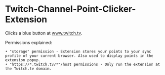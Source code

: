 # Twitch-Channel-Point-Clicker-Extension
Clicks a blue button at www.twitch.tv.

Permissions explained:

    • "storage" permission - Extension stores your points to your sync profile of your current browser. Also used to display points in the extension popup.
    • "https://*.twitch.tv/*"/host permissions - Only run the extension at the Twitch.tv domain.
